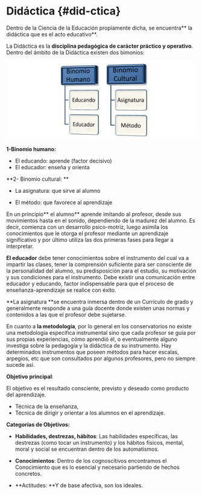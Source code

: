 # Didáctica {#did-ctica}

Dentro de la Ciencia de la Educación propiamente dicha, se encuentra** la didáctica que es el acto educativo**.

La Didáctica es la **disciplina pedagógica de carácter práctico y operativo**. Dentro del ámbito de la Didáctica existen dos bimonios:

![](images/image1.png)

**1-Binomio humano:**

* El educando: aprende \(factor decisivo\)
* El educador: enseña y orienta

**2- Binomio cultural: **

* La asignatura: que sirve al alumno

* El método: que favorece al aprendizaje

En un principio** el alumno** aprende imitando al profesor, desde sus movimientos hasta en el sonido, dependiendo de la madurez del alumno. Es decir,   comienza con un desarrollo psico-motriz, luego asimila los conocimientos que le otorga el profesor mediante un aprendizaje significativo y por último utiliza las dos primeras fases para llegar a interpretar.

**El educador** debe tener conocimientos sobre el instrumento del cual va a impartir las clases, tener la comprensión suficiente para ser consciente de la personalidad del alumno, su predisposición para el estudio, su motivación y sus condiciones para el instrumento. Debe existir una comunicación entre educador y educando, factor indispensable para que el proceso de enseñanza-aprendizaje se realice con éxito.

**La asignatura **se encuentra inmersa dentro de un Currículo de grado y generalmente responde a una guía docente donde existen unas normas y contenidos a las que el profesor debe sujetarse.

En cuanto a **la metodología**, por lo general en los conservatorios no existe una metodología específica instrumental sino que cada profesor se guía por sus propias experiencias, cómo aprendió él, o eventualmente alguno investiga sobre la pedagogía y la didáctica de su instrumento. Hay determinados instrumentos que poseen métodos para hacer escalas, arpegios, etc que son consultados por algunos profesores, pero no siempre sucede así.

**Objetivo principal**:

El objetivo es el resultado consciente, previsto y deseado como producto del aprendizaje.

* Técnica de la enseñanza,
* Técnica de dirigir y orientar a los alumnos en el aprendizaje.

**Categorías de Objetivos:**

* **Habilidades, destrezas, hábitos**: Las habilidades específicas, las destrezas \(como tocar un instrumento\) y los hábitos físicos, mental, moral y social se encuentran dentro de los automatismos.
* **Conocimientos**: Dentro de los cognoscitivos encontramos el Conocimiento que es lo esencial y necesario partiendo de hechos concretos.

* **Actitudes: **Y de base afectiva, son los ideales.



